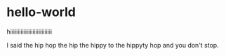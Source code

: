 # hello-world
hiiiiiiiiiiiiiiiiiiiiiiiiiiii

I said the hip hop the hip the hippy to the hippyty hop and you don't stop.
